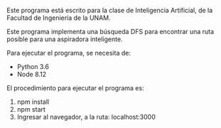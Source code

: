 Este programa está escrito para la clase de 
Inteligencia Artificial, de la Facultad de Ingeniería
de la UNAM.

Este programa implementa una búsqueda DFS para encontrar
una ruta posible para una aspiradora inteligente.

Para ejecutar el programa, se necesita de:

 - Python 3.6
 - Node 8.12

El procedimiento para ejecutar el programa es:
 
 1. npm install
 2. npm start
 3. Ingresar al navegador, a la ruta: localhost:3000
 